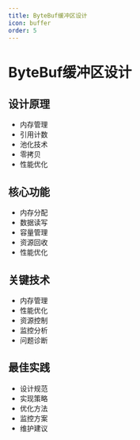 ```yaml
---
title: ByteBuf缓冲区设计
icon: buffer
order: 5
---
```


# ByteBuf缓冲区设计

## 设计原理
- 内存管理
- 引用计数
- 池化技术
- 零拷贝
- 性能优化

## 核心功能
- 内存分配
- 数据读写
- 容量管理
- 资源回收
- 性能优化

## 关键技术
- 内存管理
- 性能优化
- 资源控制
- 监控分析
- 问题诊断

## 最佳实践
- 设计规范
- 实现策略
- 优化方法
- 监控方案
- 维护建议
